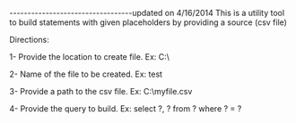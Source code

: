 ----------------------------------updated on 4/16/2014
This is a utility tool to build statements with given placeholders by providing a source (csv file)

Directions:

1- Provide the location to create file. Ex: C:\\

2- Name of the file to be created. Ex: test

3- Provide a path to the csv file. Ex: C:\\myfile.csv

4- Provide the query to build. Ex: select ?, ? from ? where ? = ?

